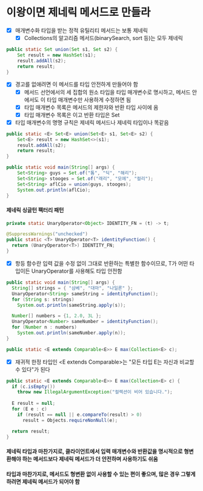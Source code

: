 # 이왕이면 제네릭 메서드로 만들라
- [x] 매개변수화 타입을 받는 정적 유틸리티 메서드는 보통 제네릭
  - [x] Collections의 알고리즘 메서드(binarySearch, sort 등)는 모두 제네릭
~~~java
public static Set union(Set s1, Set s2) {
    Set result = new HashSet(s1);
    result.addAll(s2);
    return result;
}
~~~
- [x] 경고를 없애려면 이 메서드를 타입 안전하게 만들어야 함
  - [x] 메서드 선언에서의 세 집합의 원소 타입을 타입 매개변수로 명시하고, 메서드 안에서도 이 타입 매개변수만 사용하게 수정하면 됨
  - [x] 타입 매개변수 목록은 메서드의 제한자와 반환 타입 사이에 옴
  - [x] 타입 매개변수 목록은 <E>이고 반환 타입은 Set<E>
- [x] 타입 매개변수의 명명 규칙은 제네릭 메서드나 제네릭 타입이나 똑같음
~~~java
public static <E> Set<E> union(Set<E> s1, Set<E> s2) {
    Set<E> result = new HashSet<>(s1);
    result.addAll(s2);
    return result;
}
~~~
~~~java
public static void main(String[] args) {
    Set<String> guys = Set.of("톰", "딕", "해리");
    Set<String> stooges = Set.of("래리", "모에", "컬리");
    Set<String> aflCio = union(guys, stooges);
    System.out.println(aflCio);
}
~~~
#### 제네릭 싱글턴 팩터리 패턴
~~~java
private static UnaryOperator<Object> IDENTITY_FN = (t) -> t;

@SuppressWarnings("unchecked")
public static <T> UnaryOperator<T> identityFunction() {
  return (UnaryOperator<T>) IDENTITY_FN;
}
~~~
- [x] 항등 함수란 입력 값을 수정 없이 그대로 반환하는 특별한 함수이므로, T가 어떤 타입이든 UnaryOperator<T>를 사용해도 타입 안전함
~~~java
public static void main(String[] args) {
  String[] strings = { "삼베", "대마", "나일론" };
  UnaryOperator<String> sameString = identityFunction();
  for (String s: strings)
    System.out.println(sameString.apply(s));

  Number[] numbers = {1, 2.0, 3L };
  UnaryOperator<Number> sameNumber = identityFunction();
  for (Number n : numbers)
    System.out.println(sameNumber.apply(n));
}
~~~
~~~java
public static <E extends Comparable<E>> E max(Collection<E> c);
~~~
- [x] 재귀적 한정 타입인 <E extends Comparable<E>>는 "모든 타입 E는 자신과 비교할 수 있다"가 된다
~~~java
public static <E extends Comparable<E>> E max(Collection<E> c) {
  if (c.isEmpty())
    throw new IllegalArgumentException("컬렉션이 비어 있습니다.");
  
  E result = null;
  for (E e : c)
    if (result == null || e.compareTo(result) > 0)
      result = Objects.requireNonNull(e);

  return result;
}
~~~
#### 제네릭 타입과 마찬가지로, 클라이언트에서 입력 매개변수와 반환값을 명시적으로 형변환해야 하는 메서드보다 제네릭 메서드가 더 안전하며 사용하기도 쉬움
#### 타입과 마찬가지로, 메서드도 형변환 없이 사용할 수 있는 편이 좋으며, 많은 경우 그렇게 하려면 제네릭 메서드가 되어야 함